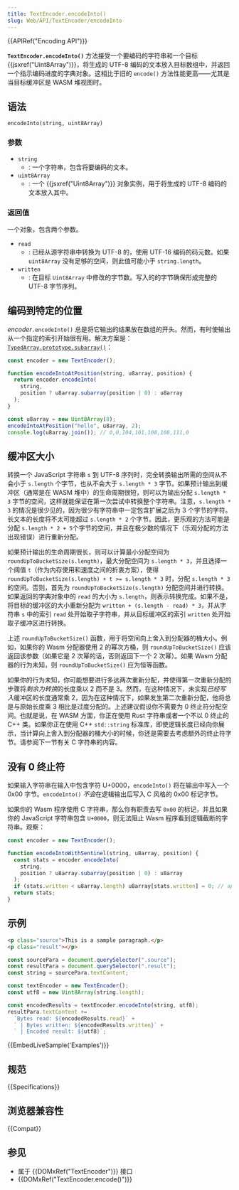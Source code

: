 ```yaml
---
title: TextEncoder.encodeInto()
slug: Web/API/TextEncoder/encodeInto
---
```


{{APIRef("Encoding API")}}

**`TextEncoder.encodeInto()`** 方法接受一个要编码的字符串和一个目标 {{jsxref("Uint8Array")}}，将生成的 UTF-8 编码的文本放入目标数组中，并返回一个指示编码进度的字典对象。这相比于旧的 `encode()` 方法性能更高——尤其是当目标缓冲区是 WASM 堆视图时。

## 语法

```js-nolint
encodeInto(string, uint8Array)
```

### 参数

- `string`
  - : 一个字符串，包含将要编码的文本。
- `uint8Array`
  - : 一个 {{jsxref("Uint8Array")}} 对象实例，用于将生成的 UTF-8 编码的文本放入其中。

### 返回值

一个对象，包含两个参数。

- `read`
  - : 已经从源字符串中转换为 UTF-8 的，使用 UTF-16 编码的码元数。如果 `uint8Array` 没有足够的空间，则此值可能小于 `string.length`。
- `written`
  - : 在目标 `Uint8Array` 中修改的字节数。写入的的字节确保形成完整的 UTF-8 字节序列。

## 编码到特定的位置

_encoder_`.encodeInto()` 总是将它输出的结果放在数组的开头。然而，有时使输出从一个指定的索引开始很有用。解决方案是：[`TypedArray.prototype.subarray()`](/zh-CN/docs/Web/JavaScript/Reference/Global_Objects/TypedArray/subarray)：

```js
const encoder = new TextEncoder();

function encodeIntoAtPosition(string, u8array, position) {
  return encoder.encodeInto(
    string,
    position ? u8array.subarray(position | 0) : u8array
  );
}

const u8array = new Uint8Array(8);
encodeIntoAtPosition("hello", u8array, 2);
console.log(u8array.join()); // 0,0,104,101,108,108,111,0
```

## 缓冲区大小

转换一个 JavaScript 字符串 `s` 到 UTF-8 序列时，完全转换输出所需的空间从不会小于 `s.length` 个字节，也从不会大于 `s.length * 3` 字节。如果预计输出到缓冲区（通常是在 WASM 堆中）的生命周期很短，则可以为输出分配 `s.length * 3` 字节的空间，这样就能保证在第一次尝试中转换整个字符串。注意，`s.length * 3` 的情况是很少见的，因为很少有字符串中一定包含扩展之后为 3 个字节的字符。长文本的长度将不太可能超过 `s.length * 2` 个字节。因此，更乐观的方法可能是分配 `s.length * 2 + 5`个字节的空间，并且在极少数的情况下（乐观分配的方法出现错误）进行重新分配。

如果预计输出的生命周期很长，则可以计算最小分配空间为 `roundUpToBucketSize(s.length)`，最大分配空间为 `s.length * 3`，并且选择一个阈值 `t`（作为内存使用和速度之间的折衷方案），使得 `roundUpToBucketSize(s.length) + t >= s.length * 3` 时，分配 `s.length * 3` 的空间。否则，首先为 `roundUpToBucketSize(s.length)` 分配空间并进行转换。如果返回的字典对象中的 `read` 的大小为 `s.length`，则表示转换完成。如果不是，将目标的缓冲区的大小重新分配为 `written + (s.length - read) * 3`，并从字符串 `s` 中的索引 `read` 处开始取子字符串，并从目标缓冲区的索引 `written` 处开始取子缓冲区进行转换。

上述 `roundUpToBucketSize()` 函数，用于将空间向上舍入到分配器的桶大小。例如，如果你的 Wasm 分配器使用 2 的幂次方桶，则 `roundUpToBucketSize()` 应该返回该参数（如果它是 2 次幂的话，否则返回下一个 2 次幂）。如果 Wasm 分配器的行为未知，则 `roundUpToBucketSize()` 应为恒等函数。

如果你的行为未知，你可能想要进行多达两次重新分配，并使得第一次重新分配的步骤将*剩余为转换*的长度乘以 2 而不是 3。然而，在这种情况下，未实现*已经写入*缓冲区的长度通常乘 2，因为在这种情况下，如果发生第二次重新分配，他将总是与原始长度乘 3 相比是过度分配的。上述建议假设你不需要为 0 终止符分配空间。也就是说，在 WASM 方面，你正在使用 Rust 字符串或者一个不以 0 终止的 C++ 类。如果你正在使用 C++ `std::string` 标准库，即使逻辑长度已经向你展示，当计算向上舍入到分配器的桶大小的时候，你还是需要去考虑额外的终止符字节。请参阅下一节有关 C 字符串的内容。

## 没有 0 终止符

如果输入字符串在输入中包含字符 U+0000，`encodeInto()` 将在输出中写入一个 0x00 字节。`encodeInto()` *不会*在逻辑输出后写入 C 风格的 0x00 标记字节。

如果你的 Wasm 程序使用 C 字符串，那么你有职责去写 `0x00` 的标记，并且如果你的 JavaScript 字符串包含 `U+0000`，则无法阻止 Wasm 程序看到逻辑截断的字符串。观察：

```js
const encoder = new TextEncoder();

function encodeIntoWithSentinel(string, u8array, position) {
  const stats = encoder.encodeInto(
    string,
    position ? u8array.subarray(position | 0) : u8array
  );
  if (stats.written < u8array.length) u8array[stats.written] = 0; // append null if room
  return stats;
}
```

## 示例

```html
<p class="source">This is a sample paragraph.</p>
<p class="result"></p>
```

```js
const sourcePara = document.querySelector(".source");
const resultPara = document.querySelector(".result");
const string = sourcePara.textContent;

const textEncoder = new TextEncoder();
const utf8 = new Uint8Array(string.length);

const encodedResults = textEncoder.encodeInto(string, utf8);
resultPara.textContent +=
  `Bytes read: ${encodedResults.read}` +
  ` | Bytes written: ${encodedResults.written}` +
  ` | Encoded result: ${utf8}`;
```

{{EmbedLiveSample('Examples')}}

## 规范

{{Specifications}}

## 浏览器兼容性

{{Compat}}

## 参见

- 属于 {{DOMxRef("TextEncoder")}} 接口
- {{DOMxRef("TextEncoder.encode()")}}
